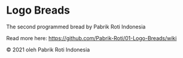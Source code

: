 # Logo Breads
The second programmed bread by Pabrik Roti Indonesia

Read more here: https://github.com/Pabrik-Roti/01-Logo-Breads/wiki

© 2021 oleh Pabrik Roti Indonesia
